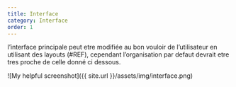```yaml
---
title: Interface
category: Interface
order: 1
---
```


l’interface principale peut etre modifiée au bon vouloir de l’utilisateur en utilisant des layouts (#REF), cependant l’organisation par defaut devrait etre tres proche de celle donné ci dessous.


![My helpful screenshot]({{ site.url }}/assets/img/interface.png)
